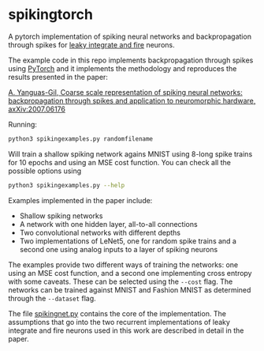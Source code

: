 # spikingtorch

A pytorch implementation of spiking neural networks and backpropagation
through spikes for [leaky integrate and fire](https://en.wikipedia.org/wiki/Biological_neuron_model#Leaky_integrate-and-fire) neurons.

The example code in this repo implements backpropagation through spikes
using [PyTorch](https://pytorch.org/) and it implements the methodology
and reproduces the results presented in the paper:

[A. Yanguas-Gil, Coarse scale representation of spiking neural networks:
backpropagation through spikes and application to neuromorphic
hardware, axXiv:2007.06176](https://arxiv.org/abs/2007.06176)

Running:

```bash
python3 spikingexamples.py randomfilename
```

Will train a shallow spiking network agains MNIST using 8-long spike trains
for 10 epochs and using an MSE cost function. You can check all the possible
options using

```bash
python3 spikingexamples.py --help
```

Examples implemented in the paper include:

  - Shallow spiking networks
  - A network with one hidden layer, all-to-all connections
  - Two convolutional networks with different depths
  - Two implementations of LeNet5, one for random spike trains and a second
    one using analog inputs to a layer of spiking neurons

The examples provide two different ways of training the networks: one using
an MSE cost function, and a second one implementing cross entropy with some
caveats. These can be selected using the `--cost` flag. The networks
can be trained against MNIST and Fashion MNIST as determined through the
`--dataset` flag.


The file [spikingnet.py]("./spikingnet.py") contains the core of the
implementation. The assumptions that
go into the two recurrent implementations of leaky integrate and fire
neurons used in this work are described in detail in the paper.
